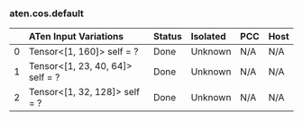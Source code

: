 ### aten.cos.default
|    | ATen Input Variations            | Status   | Isolated   | PCC   | Host   |
|---:|:---------------------------------|:---------|:-----------|:------|:-------|
|  0 | Tensor<[1, 160]> self = ?        | Done     | Unknown    | N/A   | N/A    |
|  1 | Tensor<[1, 23, 40, 64]> self = ? | Done     | Unknown    | N/A   | N/A    |
|  2 | Tensor<[1, 32, 128]> self = ?    | Done     | Unknown    | N/A   | N/A    |

